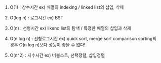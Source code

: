 1. O(1) : 상수시간
   ex) 배열의 indexing / linked list의 삽입, 삭제

2. O(log n) : 로그시간
   ex) BST

3. O(n) : 선형시간
   ex) likend list의 탐색 / 특정한 배열의 삽입과 삭제

4. O(n log n) : 선형로그시간
   ex) quick sort, merge sort
   comparison sorting의 경우 O(n log n)보다 성능이 좋을 수 없다!

5. O(n^2) : 지수시간
   ex) 버블소트, 선택정렬, 삽입정렬
